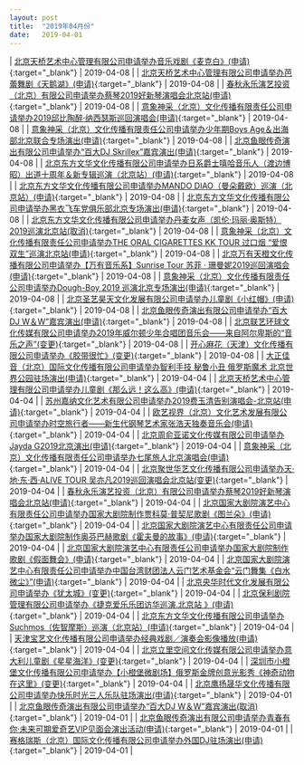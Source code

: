 ```yaml
---
layout: post
title:  "2019年04月份"
date:   2019-04-01
---
```


| [北京天桥艺术中心管理有限公司申请举办音乐戏剧《麦克白》(申请)](http://www.beijing.gov.cn/zfxxgk/110021/xzspjggs53/2019-04/08/content_e0c1743b01094df0bd12fe02ffb03cfc.shtml){:target="_blank"} | 2019-04-08 |
| [北京天桥艺术中心管理有限公司申请举办芭蕾舞剧《天鹅湖》(申请)](http://www.beijing.gov.cn/zfxxgk/110021/xzspjggs53/2019-04/08/content_e92b349fbefe410590f096ce47e09527.shtml){:target="_blank"} | 2019-04-08 |
| [春秋永乐演艺投资（北京）有限公司申请举办蔡琴2019好新琴演唱会北京站(申请)](http://www.beijing.gov.cn/zfxxgk/110021/xzspjggs53/2019-04/08/content_448c0195697c45e5b1d3d6f8a7222af7.shtml){:target="_blank"} | 2019-04-08 |
| [意象神采（北京）文化传播有限责任公司申请举办2019邱比陶醉·纳西瑟斯巡回演唱会(申请)](http://www.beijing.gov.cn/zfxxgk/110021/xzspjggs53/2019-04/08/content_42e35aa4431f4f8caa9c261ef08fab83.shtml){:target="_blank"} | 2019-04-08 |
| [意象神采（北京）文化传播有限责任公司申请举办少年期Boys Age＆出海部北京联合专场演出(申请)](http://www.beijing.gov.cn/zfxxgk/110021/xzspjggs53/2019-04/08/content_e431475c09e64e0aa29df9e4fd953e04.shtml){:target="_blank"} | 2019-04-08 |
| [北京鱼眼传奇演出有限公司申请举办“百大DJ Skrillex”嘉宾演出(申请)](http://www.beijing.gov.cn/zfxxgk/110021/xzspjggs53/2019-04/08/content_7cbf7533718045b7b949fab496927c5a.shtml){:target="_blank"} | 2019-04-08 |
| [北京东方文华文化传播有限公司申请举办日系爵士嘻哈音乐人（渡边博昭）出道十周年＆新专辑巡演（北京站）(申请)](http://www.beijing.gov.cn/zfxxgk/110021/xzspjggs53/2019-04/08/content_b5793e9e57cf4397b4dfa1e351852546.shtml){:target="_blank"} | 2019-04-08 |
| [北京东方文华文化传播有限公司申请举办MANDO DIAO（曼朵戴欧）巡演（北京站）(申请)](http://www.beijing.gov.cn/zfxxgk/110021/xzspjggs53/2019-04/08/content_293585b42741400782aebc2c651e810f.shtml){:target="_blank"} | 2019-04-08 |
| [北京东方文华文化传播有限公司申请举办黑衣飞车党俱乐部北京专场演出(申请)](http://www.beijing.gov.cn/zfxxgk/110021/xzspjggs53/2019-04/08/content_ad7784a2391544e0b00e77a04d1d49d2.shtml){:target="_blank"} | 2019-04-08 |
| [北京东方文华文化传播有限公司申请举办丹麦女声（凯伦·玛丽·奥斯特）2019巡演北京站(取消)](http://www.beijing.gov.cn/zfxxgk/110021/xzspjggs53/2019-04/08/content_57588d5b131241be92ac8229d26132eb.shtml){:target="_blank"} | 2019-04-08 |
| [意象神采（北京）文化传播有限责任公司申请举办THE ORAL CIGARETTES KK TOUR 过口烟 “爱恨双生”巡演北京站(申请)](http://www.beijing.gov.cn/zfxxgk/110021/xzspjggs53/2019-04/08/content_6ad3fe9c3fc14c6cb4bc73c5df803e51.shtml){:target="_blank"} | 2019-04-08 |
| [北京万有天橙文化传播有限公司申请举办【万有音乐系】Sunrise Tour 苏菲 · 珊曼妮2019巡回演唱会(申请)](http://www.beijing.gov.cn/zfxxgk/110021/xzspjggs53/2019-04/08/content_e4ab34fb5bb849618fbbccaf4154cf24.shtml){:target="_blank"} | 2019-04-08 |
| [意象神采（北京）文化传播有限责任公司申请举办Dough-Boy 2019 巡演北京专场演出(申请)](http://www.beijing.gov.cn/zfxxgk/110021/xzspjggs53/2019-04/08/content_046e2aebd60e46af8a2843836da14f8f.shtml){:target="_blank"} | 2019-04-08 |
| [北京圣艺昊天文化发展有限公司申请举办儿童剧《小红帽》(申请)](http://www.beijing.gov.cn/zfxxgk/110021/xzspjggs53/2019-04/08/content_22d6f917018342f893acfc9fe82c7919.shtml){:target="_blank"} | 2019-04-08 |
| [北京鱼眼传奇演出有限公司申请举办“百大DJ W＆W”嘉宾演出(申请)](http://www.beijing.gov.cn/zfxxgk/110021/xzspjggs53/2019-04/08/content_b02b049225ae4705a050ff6c8053f5d6.shtml){:target="_blank"} | 2019-04-08 |
| [北京联艺环球文化传媒有限公司申请举办2019年威尔顿少年合唱团音乐会——来自阿尔卑斯的“音乐之声”(变更)](http://www.beijing.gov.cn/zfxxgk/110021/xzspjggs53/2019-04/08/content_32ff3536ae954a5ab76f70561ae644fc.shtml){:target="_blank"} | 2019-04-08 |
| [开心麻花（天津）文化传播有限公司申请举办《胶带很忙》(变更)](http://www.beijing.gov.cn/zfxxgk/110021/xzspjggs53/2019-04/08/content_c6f98ba1233a42cd8fb513bc06659cab.shtml){:target="_blank"} | 2019-04-08 |
| [大正佳音（北京）国际文化传播有限公司申请举办智利手技 秘鲁小丑 俄罗斯魔术 北京世界公园驻场演出(申请)](http://www.beijing.gov.cn/zfxxgk/110021/xzspjggs53/2019-04/04/content_9497618594c94f2495917454985b9fd3.shtml){:target="_blank"} | 2019-04-04 |
| [北京天桥艺术中心管理有限公司申请举办儿童剧《那么远！这么高》(申请)](http://www.beijing.gov.cn/zfxxgk/110021/xzspjggs53/2019-04/04/content_c74759722f8b4144b0c4d4c1d04d2994.shtml){:target="_blank"} | 2019-04-04 |
| [苏州嘉纳文化艺术有限公司申请举办2019费玉清告别演唱会-北京站(申请)](http://www.beijing.gov.cn/zfxxgk/110021/xzspjggs53/2019-04/04/content_2291e5a8d3cf41af940842bb76b58789.shtml){:target="_blank"} | 2019-04-04 |
| [欧艺视界（北京）文化艺术发展有限公司申请举办时空旅行者——新生代钢琴艺术家张浩天独奏音乐会(申请)](http://www.beijing.gov.cn/zfxxgk/110021/xzspjggs53/2019-04/04/content_0c795effe1814ece801dd00a19102809.shtml){:target="_blank"} | 2019-04-04 |
| [北京周俞亚诺文化传媒有限公司申请举办Jayda G2019北京演出(申请)](http://www.beijing.gov.cn/zfxxgk/110021/xzspjggs53/2019-04/04/content_e8c2fd2265044d0d96f65ab2c2cfaaff.shtml){:target="_blank"} | 2019-04-04 |
| [意象神采（北京）文化传播有限责任公司申请举办七尾旅人北京演唱会(申请)](http://www.beijing.gov.cn/zfxxgk/110021/xzspjggs53/2019-04/04/content_efee8649e32248e2a04c5fa11fa5c6f2.shtml){:target="_blank"} | 2019-04-04 |
| [北京聚世华艺文化传播有限公司申请举办天·地·东·西·ALIVE TOUR 吴亦凡2019巡回演唱会北京站(变更)](http://www.beijing.gov.cn/zfxxgk/110021/xzspjggs53/2019-04/04/content_98831c1c52f148d680bce613712c9f43.shtml){:target="_blank"} | 2019-04-04 |
| [春秋永乐演艺投资（北京）有限公司申请举办蔡琴2019好新琴演唱会北京站(申请)](http://www.beijing.gov.cn/zfxxgk/110021/xzspjggs53/2019-04/04/content_533e7c1cb9554aba8e08a6042541e7e4.shtml){:target="_blank"} | 2019-04-04 |
| [北京国家大剧院演艺中心有限责任公司申请举办国家大剧院制作贾科莫·普契尼歌剧《图兰朵》(申请)](http://www.beijing.gov.cn/zfxxgk/110021/xzspjggs53/2019-04/04/content_3fe059fc09d8429587bc5d8b331fd6b2.shtml){:target="_blank"} | 2019-04-04 |
| [北京国家大剧院演艺中心有限责任公司申请举办国家大剧院制作奥芬巴赫歌剧《霍夫曼的故事》(申请)](http://www.beijing.gov.cn/zfxxgk/110021/xzspjggs53/2019-04/04/content_60920735c51c41e0a8eb325dd863f03e.shtml){:target="_blank"} | 2019-04-04 |
| [北京国家大剧院演艺中心有限责任公司申请举办国家大剧院制作歌剧《假面舞会》(申请)](http://www.beijing.gov.cn/zfxxgk/110021/xzspjggs53/2019-04/04/content_44de6cd818a1479ca2dd50c9903a8219.shtml){:target="_blank"} | 2019-04-04 |
| [北京国家大剧院演艺中心有限责任公司申请举办中国台湾财团法人云门艺术基金会“云门舞集《白水 微尘》”(申请)](http://www.beijing.gov.cn/zfxxgk/110021/xzspjggs53/2019-04/04/content_d5bd662e79e043738cffeef4fee73e8d.shtml){:target="_blank"} | 2019-04-04 |
| [北京央华时代文化发展有限公司申请举办《犹太城》(变更)](http://www.beijing.gov.cn/zfxxgk/110021/xzspjggs53/2019-04/04/content_c2186bd41dee4c669ac1b1e86c77ae32.shtml){:target="_blank"} | 2019-04-04 |
| [北京保利剧院管理有限公司申请举办《捷克爱乐乐团访华巡演.北京站 》(申请)](http://www.beijing.gov.cn/zfxxgk/110021/xzspjggs53/2019-04/04/content_2b65aebe22a0487daef54e6b12cba39b.shtml){:target="_blank"} | 2019-04-04 |
| [北京东方文华文化传播有限公司申请举办Suchmos（佐智摩斯）巡演（北京站）(申请)](http://www.beijing.gov.cn/zfxxgk/110021/xzspjggs53/2019-04/04/content_c2b7a249089f409f8bf75dbb83f938e6.shtml){:target="_blank"} | 2019-04-04 |
| [天津宝艺文化传播有限公司申请举办经典戏剧／演奏会影像播放(申请)](http://www.beijing.gov.cn/zfxxgk/110021/xzspjggs53/2019-04/04/content_4249241a4b5d4395a6438c029e5d0f16.shtml){:target="_blank"} | 2019-04-04 |
| [北京立里空间文化传媒有限公司申请举办意大利儿童剧《星星海洋》(变更)](http://www.beijing.gov.cn/zfxxgk/110021/xzspjggs53/2019-04/04/content_48b797db1b3d42d898a5f01644d37c72.shtml){:target="_blank"} | 2019-04-04 |
| [深圳市小橙堡文化传播有限公司申请举办【小橙堡微剧场】俄罗斯金牌创意光影秀《神奇动物在这里》(变更)](http://www.beijing.gov.cn/zfxxgk/110021/xzspjggs53/2019-04/04/content_7253a4fdd8ad4c2ab8d69e9811107684.shtml){:target="_blank"} | 2019-04-04 |
| [北京鹰扬晟华文化传播有限公司申请举办快乐时光三人乐队驻场演出(申请)](http://www.beijing.gov.cn/zfxxgk/110021/xzspjggs53/2019-04/01/content_df7aee6268fd425a866f5a98a000fdc6.shtml){:target="_blank"} | 2019-04-01 |
| [北京鱼眼传奇演出有限公司申请举办“百大DJ W＆W”嘉宾演出(取消)](http://www.beijing.gov.cn/zfxxgk/110021/xzspjggs53/2019-04/01/content_1968a7a039e8405e8f25db7f28cea00b.shtml){:target="_blank"} | 2019-04-01 |
| [北京鱼眼传奇演出有限公司申请举办青春有你·未来可期爱奇艺VIP见面会演出活动(申请)](http://www.beijing.gov.cn/zfxxgk/110021/xzspjggs53/2019-04/01/content_36b84e37393142caa3abe3504fce9a62.shtml){:target="_blank"} | 2019-04-01 |
| [赛格瑞斯（北京）国际文化传播有限公司申请举办外国DJ驻场演出(申请)](http://www.beijing.gov.cn/zfxxgk/110021/xzspjggs53/2019-04/01/content_eaa2f605042a4216b17d5f30a8bce61e.shtml){:target="_blank"} | 2019-04-01 |
